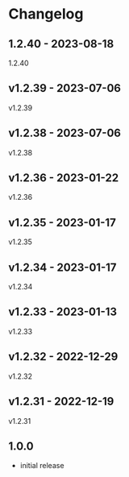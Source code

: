 # Changelog

## 1.2.40 - 2023-08-18

1.2.40

## v1.2.39 - 2023-07-06

v1.2.39

## v1.2.38 - 2023-07-06

v1.2.38

## v1.2.36 - 2023-01-22

v1.2.36

## v1.2.35 - 2023-01-17

v1.2.35

## v1.2.34 - 2023-01-17

v1.2.34

## v1.2.33 - 2023-01-13

v1.2.33

## v1.2.32 - 2022-12-29

v1.2.32

## v1.2.31 - 2022-12-19

v1.2.31

## 1.0.0

- initial release
